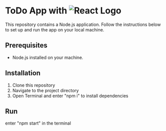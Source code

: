 # ToDo App with ![React Logo](https://upload.wikimedia.org/wikipedia/commons/a/a7/React-icon.svg)

This repository contains a Node.js application. Follow the instructions below to set up and run the app on your local machine.

## Prerequisites

- Node.js installed on your machine.

## Installation

1. Clone this repository 
2. Navigate to the project directory
3. Open Terminal and enter "npm i" to install dependencies

## Run

enter "npm start" in the terminal
